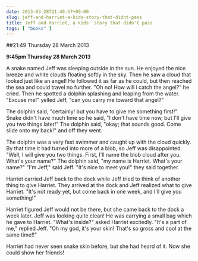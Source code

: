 ```yaml
---
date: 2013-03-28T21:49:57+09:00
slug: jeff-and-harriet-a-kids-story-that-didnt-pass
title: Jeff and Harriet, a kids' story that didn't pass
tags: [ "books" ]
---
```


##21:49 Thursday 28 March 2013

**9:45pm Thursday 28 March 2013**

A snake named Jeff was sleeping outside in the sun. He enjoyed the
nice breeze and white clouds floating softly in the sky. Then he saw a
cloud that looked just like an angel! He followed it as far as he
could, but then reached the sea and could travel no further. "Oh no!
How will i catch the angel?" he cried. Then he spotted a dolphin
splashing and leaping from the water. "Excuse me!" yelled Jeff, "can
you carry me toward that angel?"

The dolphin said, "certainly! but you have to give me something
first!" Snake didn't have much time so he said, "I don't have time
now, but I'll give you two things later!" The dolphin said, "okay;
that sounds good. Come slide onto my back!" and off they went.

The dolphin was a very fast swimmer and caught up with the cloud
quickly. By that time it had turned into more of a blob, so Jeff was
disappointed. "Well, I will give you two things. First, I'll name the
blob cloud after you. What's your name?" The dolphin said, "my name is
Harriet. What's your name?" "I'm Jeff," said Jeff. "It's nice to meet
you!" they said together.

Harriet carried Jeff back to the dock while Jeff tried to think of
another thing to give Harriet. They arrived at the dock and Jeff
realized what to give Harriet. "It's not ready yet, but come back in
one week, and I'll give you something!"

Harriet figured Jeff would not be there, but she came back to the dock
a week later. Jeff was looking quite clean! He was carrying a small
bag which he gave to Harriet. "What's inside?" asked Harriet
excitedly. "It's a part of me," replied Jeff. "Oh my god, it's your
skin! That's so gross and cool at the same time!!"

Harriet had never seen snake skin before, but she had heard of it.
Now she could show her friends!
